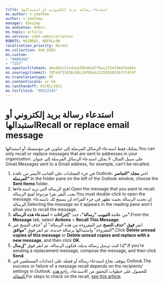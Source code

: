 ```yaml
---
title: استدعاء رسالة بريد إلكتروني أو استبدالها
ms.author: v-jmathew
author: v-jmathew
manager: dansimp
ms.audience: Admin
ms.topic: article
ms.service: o365-administration
ROBOTS: NOINDEX, NOFOLLOW
localization_priority: Normal
ms.collection: Adm_O365
ms.custom:
- "9000260"
- "7257"
ms.openlocfilehash: 46e491c51cdceaf8b46e97fbec2754f94d7ee66e
ms.sourcegitcommit: 78fe9f33438cb0c19f0dab31253b5853b73f4f47
ms.translationtype: MT
ms.contentlocale: ar-SA
ms.lasthandoff: 03/05/2021
ms.locfileid: "50523142"
---
```

# <a name="recall-or-replace-email-message"></a><span data-ttu-id="16de9-102">استدعاء رسالة بريد إلكتروني أو استبدالها</span><span class="sxs-lookup"><span data-stu-id="16de9-102">Recall or replace email message</span></span>

<span data-ttu-id="16de9-103">يمكنك فقط استدعاء الرسائل المرسلة إلى عناوين في مؤسستك أو استبدالها.</span><span class="sxs-lookup"><span data-stu-id="16de9-103">You can only recall or replace messages that are sent to addresses in your organization.</span></span> <span data-ttu-id="16de9-104">على سبيل المثال، لا يمكن استدعاء الرسائل المرسلة إلى عنوان Gmail.</span><span class="sxs-lookup"><span data-stu-id="16de9-104">Messages sent to a Gmail address, for example, can't be recalled.</span></span>

1. <span data-ttu-id="16de9-105">في جزء المجلدات على الجانب الأيسر من نافذة Outlook، اختر **مجلد "العناصر المرسلة".**</span><span class="sxs-lookup"><span data-stu-id="16de9-105">In the folder pane on the left of the Outlook window, choose the **Sent Items** folder.</span></span>
2. <span data-ttu-id="16de9-106">افتح الرسالة التي تريد استدعاءها.</span><span class="sxs-lookup"><span data-stu-id="16de9-106">Open the message that you want to recall.</span></span> <span data-ttu-id="16de9-107">يجب النقر نقرا مزدوجا لفتح الرسالة.</span><span class="sxs-lookup"><span data-stu-id="16de9-107">You must double-click to open the message.</span></span> <span data-ttu-id="16de9-108">إن تحديد الرسالة بحيث تظهر في جزء القراءة لن يسمح لك باستدعاء الرسالة.</span><span class="sxs-lookup"><span data-stu-id="16de9-108">Selecting the message so it appears in the reading pane won't allow you to recall the message.</span></span>
3. <span data-ttu-id="16de9-109">من علامة **التبويب "رسالة"،** حدد **"إجراءات**  >  **استدعاء هذه الرسالة".**</span><span class="sxs-lookup"><span data-stu-id="16de9-109">From the **Message** tab, select **Actions** > **Recall This Message**.</span></span>
4. <span data-ttu-id="16de9-110">انقر **فوق "حذف النسخ** غير المقروءة من هذه الرسالة" أو "حذف النسخ غير المقروءة" واستبدالها برسالة جديدة، ثم انقر فوق **"موافق".**</span><span class="sxs-lookup"><span data-stu-id="16de9-110">Click **Delete unread copies of this message** or **Delete unread copies and replace with a new message**, and then click **OK**.</span></span>
5. <span data-ttu-id="16de9-111">إذا كنت ترسل رسالة بديلة، فتكون الرسالة، ثم انقر فوق **"إرسال".**</span><span class="sxs-lookup"><span data-stu-id="16de9-111">If you’re sending a replacement message, compose the message, and then click **Send**.</span></span>
6. <span data-ttu-id="16de9-112">يتوقف نجاح استدعاء رسالة أو فشله على إعدادات المستلمين في Outlook.</span><span class="sxs-lookup"><span data-stu-id="16de9-112">The success or failure of a message recall depends on the recipients' settings in Outlook.</span></span> <span data-ttu-id="16de9-113">للحصول على خطوات التحقق من الاستدعاء، [راجع هذه المقالة.](https://support.office.com/article/recall-or-replace-an-email-message-that-you-sent-35027f88-d655-4554-b4f8-6c0729a723a0#tocheck)</span><span class="sxs-lookup"><span data-stu-id="16de9-113">For steps to check on the recall, [see this article](https://support.office.com/article/recall-or-replace-an-email-message-that-you-sent-35027f88-d655-4554-b4f8-6c0729a723a0#tocheck).</span></span>
